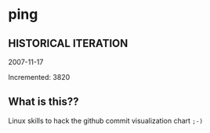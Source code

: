 # ping

## HISTORICAL ITERATION
2007-11-17

Incremented: 3820

## What is this?? 
Linux skills to hack the github commit visualization chart `;-)`
